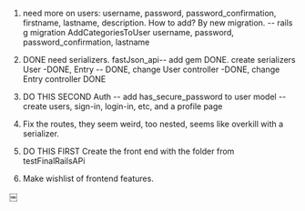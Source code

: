 1. need more on users: username, password, password_confirmation, firstname, lastname, description. How to add? By new migration. 
-- rails g migration AddCategoriesToUser username, password, password_confirmation, lastname

2. DONE need serializers. fastJson_api-- add gem DONE. create serializers 
	User -DONE, Entry -- DONE, change User controller -DONE, change Entry controller DONE

3. DO THIS SECOND Auth
		-- add has_secure_password to user model 
		-- create users, sign-in, login-in, etc, and a profile page 

4. Fix the routes, they seem weird, too nested, seems like overkill with a serializer. 

5. DO THIS FIRST Create the front end with the folder from testFinalRailsAPi

6. Make wishlist of frontend features. 

￼
